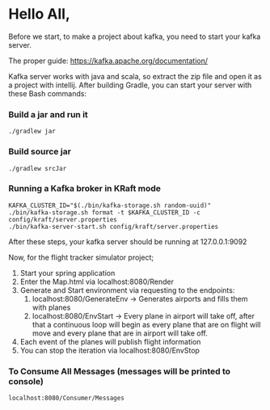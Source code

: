 <h1>Hello All,</h1>

Before we start, to make a project about kafka, you need to start your kafka server.

The proper guide: https://kafka.apache.org/documentation/

Kafka server works with java and scala, so extract the zip file and open it as a project with intellij.
After building Gradle, you can start your server with these Bash commands:
### Build a jar and run it ###
    ./gradlew jar

### Build source jar ###
    ./gradlew srcJar

### Running a Kafka broker in KRaft mode
    KAFKA_CLUSTER_ID="$(./bin/kafka-storage.sh random-uuid)"
    ./bin/kafka-storage.sh format -t $KAFKA_CLUSTER_ID -c config/kraft/server.properties
    ./bin/kafka-server-start.sh config/kraft/server.properties

After these steps, your kafka server should be running at 127.0.0.1:9092

Now, for the flight tracker simulator project;
1. Start your spring application
2. Enter the Map.html via localhost:8080/Render
3. Generate and Start environment via requesting to the endpoints:
   1. localhost:8080/GenerateEnv -> Generates airports and fills them with planes
   2. localhost:8080/EnvStart -> Every plane in airport will take off, after that a continuous loop will begin as every plane that are on flight will move and every plane that are in airport will take off.
4. Each event of the planes will publish flight information
5. You can stop the iteration via localhost:8080/EnvStop

### To Consume All Messages (messages will be printed to console)
    localhost:8080/Consumer/Messages
